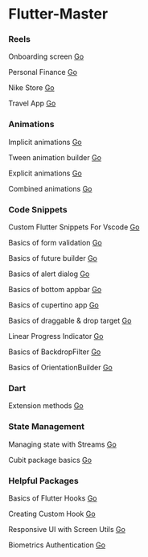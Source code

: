 # Flutter-Master

### Reels

Onboarding screen [Go](/Reels/on_boarding/)

Personal Finance [Go](/Reels/personal_finance/)

Nike Store [Go](/Reels/nike_store/)

Travel App [Go](/Reels/travel_app/)

### Animations

Implicit animations [Go](/Animations/Implicit%20Animations)

Tween animation builder [Go](/Animations/Tween%20Animation%20Builder)

Explicit animations [Go](/Animations/Explicit%20Animations/)

Combined animations [Go](/Animations/Combined%20Animations/)

### Code Snippets

Custom Flutter Snippets For Vscode [Go](/Code%20Snippets/Vscode%20Snippets/)

Basics of form validation [Go](/Code%20Snippets/Form%20Validation)

Basics of future builder [Go](/Code%20Snippets/Future%20Builder)

Basics of alert dialog [Go](/Code%20Snippets/Alert%20Dialog)

Basics of bottom appbar [Go](/Code%20Snippets/Bottom%20Appbar)

Basics of cupertino app [Go](/Code%20Snippets/Cupertino%20App)

Basics of draggable & drop target [Go](/Code%20Snippets/Draggable)

Linear Progress Indicator [Go](/Code%20Snippets/Linear%20Progress%20Indicator)

Basics of BackdropFilter [Go](/Code%20Snippets/Backdrop%20Filter)

Basics of OrientationBuilder [Go](/Code%20Snippets/Orientation%20Builder)

### Dart

Extension methods [Go](/Dart/Extension%20Methods)

### State Management

Managing state with Streams [Go](/State%20Management/Managing%20state%20with%20Streams)

Cubit package basics [Go](/State%20Management/Cubit%20basics)

### Helpful Packages

Basics of Flutter Hooks [Go](/Helpful%20Packages/flutter_hooks/basics)

Creating Custom Hook [Go](/Helpful%20Packages/flutter_hooks/custom%20hooks)

Responsive UI with Screen Utils [Go](/Helpful%20Packages/flutter_screenutil/)

Biometrics Authentication [Go](/Helpful%20Packages/local_auth/)
